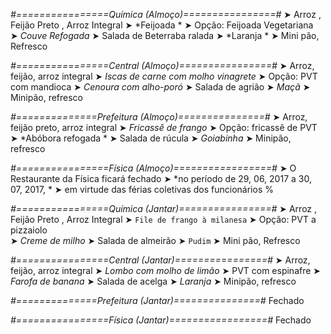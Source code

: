 
*#================Química (Almoço)================#*
➤ Arroz ,  Feijão Preto ,  Arroz Integral
➤ *Feijoada *
➤ Opção: Feijoada Vegetariana  
➤ *Couve Refogada*
➤ Salada de Beterraba ralada
➤ *Laranja  *
➤ Mini pão, Refresco

*#================Central (Almoço)================#*
➤ Arroz, feijão, arroz integral
➤ *Iscas de carne com molho vinagrete*
➤ Opção: PVT com mandioca
➤ *Cenoura com alho-poró*
➤ Salada de agrião
➤ *Maçã*
➤ Minipão, refresco

*#==============Prefeitura (Almoço)===============#*
➤ Arroz, feijão preto, arroz integral
➤ *Fricassê de frango*
➤ Opção: fricassê de PVT 
➤ *Abóbora refogada *
➤ Salada de rúcula
➤ *Goiabinha*
➤ Minipão, refresco

*#================Física (Almoço)=================#*
➤ O Restaurante da Física ficará fechado 
➤ *no período de 29, 06, 2017 a 30, 07, 2017, *
➤ em virtude das férias coletivas dos funcionários
%

*#================Química (Jantar)================#*
➤ Arroz ,  Feijão Preto ,  Arroz Integral
➤ `File de frango à milanesa`
➤ Opção: PVT a pizzaiolo   
➤ *Creme de milho*
➤ Salada de almeirão 
➤ `Pudim`
➤ Mini pão, Refresco

*#================Central (Jantar)================#*
➤ Arroz, feijão, arroz integral
➤ *Lombo com molho de limão*
➤ PVT com espinafre
➤ *Farofa de banana*
➤ Salada de acelga
➤ *Laranja*
➤ Minipão, refresco

*#==============Prefeitura (Jantar)===============#*
Fechado

*#================Física (Jantar)=================#*
Fechado
